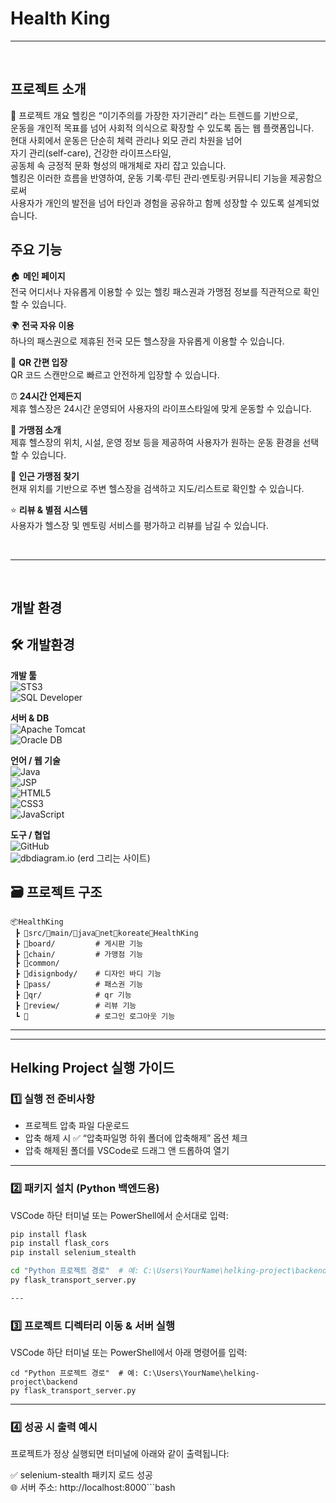  # Health King





-----------------------------------------------------------------------------------------------------------------

<br>

## 프로젝트 소개

📌 프로젝트 개요
헬킹은 “이기주의를 가장한 자기관리” 라는 트렌드를 기반으로,<br> 운동을 개인적 목표를 넘어 사회적 의식으로 확장할 수 있도록 돕는 웹 플랫폼입니다.<br>
현대 사회에서 운동은 단순히 체력 관리나 외모 관리 차원을 넘어<br>
자기 관리(self-care), 건강한 라이프스타일,<br>
공동체 속 긍정적 문화 형성의 매개체로 자리 잡고 있습니다.<br>
헬킹은 이러한 흐름을 반영하여, 운동 기록·루틴 관리·멘토링·커뮤니티 기능을 제공함으로써<br>
사용자가 개인의 발전을 넘어 타인과 경험을 공유하고 함께 성장할 수 있도록 설계되었습니다.



## 주요 기능

🏠 **메인 페이지**  
전국 어디서나 자유롭게 이용할 수 있는 헬킹 패스권과 가맹점 정보를 직관적으로 확인할 수 있습니다. <br>  

🌍 **전국 자유 이용**  
하나의 패스권으로 제휴된 전국 모든 헬스장을 자유롭게 이용할 수 있습니다. <br>  

📱 **QR 간편 입장**  
QR 코드 스캔만으로 빠르고 안전하게 입장할 수 있습니다. <br>  

⏰ **24시간 언제든지**  
제휴 헬스장은 24시간 운영되어 사용자의 라이프스타일에 맞게 운동할 수 있습니다. <br>  

🏢 **가맹점 소개**  
제휴 헬스장의 위치, 시설, 운영 정보 등을 제공하여 사용자가 원하는 운동 환경을 선택할 수 있습니다. <br>  

📍 **인근 가맹점 찾기**  
현재 위치를 기반으로 주변 헬스장을 검색하고 지도/리스트로 확인할 수 있습니다. <br>  

⭐ **리뷰 & 별점 시스템**  
사용자가 헬스장 및 멘토링 서비스를 평가하고 리뷰를 남길 수 있습니다. <br>  

<br>

-----------------------------------------------------------------------------------------------------------------

<br>

##  개발 환경   

 
## 🛠️ 개발환경

**개발 툴**  
![STS3](https://img.shields.io/badge/STS3-6DB33F?style=flat&logo=spring&logoColor=white)  
![SQL Developer](https://img.shields.io/badge/SQL_Developer-F80000?style=flat&logo=oracle&logoColor=white)  

**서버 & DB**  
![Apache Tomcat](https://img.shields.io/badge/Apache_Tomcat-F8DC75?style=flat&logo=apachetomcat&logoColor=black)  
![Oracle DB](https://img.shields.io/badge/Oracle-FF0000?style=flat&logo=oracle&logoColor=white)  

**언어 / 웹 기술**  
![Java](https://img.shields.io/badge/Java-ED8B00?style=flat&logo=java&logoColor=white)  
![JSP](https://img.shields.io/badge/JSP-007396?style=flat&logo=jsp&logoColor=white)  
![HTML5](https://img.shields.io/badge/HTML5-E34F26?style=flat&logo=html5&logoColor=white)  
![CSS3](https://img.shields.io/badge/CSS3-1572B6?style=flat&logo=css3&logoColor=white)  
![JavaScript](https://img.shields.io/badge/JavaScript-F7DF1E?style=flat&logo=javascript&logoColor=black)  

**도구 / 협업**  
![GitHub](https://img.shields.io/badge/GitHub-181717?style=flat&logo=github&logoColor=white)  
![dbdiagram.io](https://img.shields.io/badge/dbdiagram.io-0D1117?style=flat&logo=dbdiagram&logoColor=white) (erd 그리는 사이트)



## 🗃 프로젝트 구조
```
📦HealthKing
 ┣ 📂src/📂main/📂java📂net📂koreate📂HealthKing
 ┣ 📂board/         # 게시판 기능           
 ┣ 📂chain/         # 가맹점 기능
 ┣ 📂common/     
 ┣ 📂disignbody/    # 디자인 바디 기능
 ┣ 📂pass/          # 패스권 기능
 ┣ 📂qr/            # qr 기능                  
 ┣ 📂review/        # 리뷰 기능
 ┗ 📂               # 로그인 로그아웃 기능 

```

---


---

## Helking Project 실행 가이드

### 1️⃣ 실행 전 준비사항

- 프로젝트 압축 파일 다운로드  
- 압축 해제 시 ✅ “압축파일명 하위 폴더에 압축해제” 옵션 체크  
- 압축 해제된 폴더를 VSCode로 드래그 앤 드롭하여 열기  

---

### 2️⃣ 패키지 설치 (Python 백엔드용)

VSCode 하단 터미널 또는 PowerShell에서 순서대로 입력:

```bash
pip install flask
pip install flask_cors
pip install selenium_stealth

cd "Python 프로젝트 경로"  # 예: C:\Users\YourName\helking-project\backend
py flask_transport_server.py

---
```
### 3️⃣ 프로젝트 디렉터리 이동 & 서버 실행

VSCode 하단 터미널 또는 PowerShell에서 아래 명령어를 입력:

```
cd "Python 프로젝트 경로"  # 예: C:\Users\YourName\helking-project\backend
py flask_transport_server.py

```
---

### 4️⃣ 성공 시 출력 예시

프로젝트가 정상 실행되면 터미널에 아래와 같이 출력됩니다:

✅ selenium-stealth 패키지 로드 성공  
🌐 서버 주소: http://localhost:8000```bash









